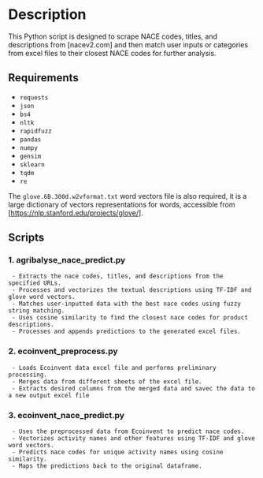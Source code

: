 # Description

This Python script is designed to scrape NACE codes, titles, and descriptions from [nacev2.com] and then match user inputs or categories from excel files to their closest NACE codes for further analysis.

## Requirements

- `requests`
- `json`
- `bs4`
- `nltk`
- `rapidfuzz`
- `pandas`
- `numpy`
- `gensim`
- `sklearn`
- `tqdm`
- `re`

The `glove.6B.300d.w2vformat.txt` word vectors file is also required, it is a large dictionary of vectors representations for words, accessible from [https://nlp.stanford.edu/projects/glove/].

## Scripts

### 1. agribalyse_nace_predict.py
     - Extracts the nace codes, titles, and descriptions from the specified URLs.
     - Processes and vectorizes the textual descriptions using TF-IDF and glove word vectors.
     - Matches user-inputted data with the best nace codes using fuzzy string matching.
     - Uses cosine similarity to find the closest nace codes for product descriptions.
     - Processes and appends predictions to the generated excel files.

### 2. ecoinvent_preprocess.py
     - Loads Ecoinvent data excel file and performs preliminary processing.
     - Merges data from different sheets of the excel file.
     - Extracts desired columns from the merged data and savec the data to a new output excel file


### 3. ecoinvent_nace_predict.py
     - Uses the preprocessed data from Ecoinvent to predict nace codes.
     - Vectorizes activity names and other features using TF-IDF and glove word vectors.
     - Predicts nace codes for unique activity names using cosine similarity.
     - Maps the predictions back to the original dataframe.
